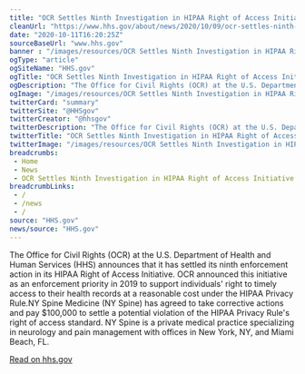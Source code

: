 ```yaml
--- 
title: "OCR Settles Ninth Investigation in HIPAA Right of Access Initiative"
cleanUrl: "https://www.hhs.gov/about/news/2020/10/09/ocr-settles-ninth-investigation-hipaa-right-access-initiative.html"
date: "2020-10-11T16:20:25Z"
sourceBaseUrl: "www.hhs.gov"
banner : "/images/resources/OCR Settles Ninth Investigation in HIPAA Right of Access Initiative.jpg"
ogType: "article"
ogSiteName: "HHS.gov"
ogTitle: "OCR Settles Ninth Investigation in HIPAA Right of Access Initiative"
ogDescription: "The Office for Civil Rights (OCR) at the U.S. Department of Health and Human Services (HHS) announces that it has settled its ninth enforcement action in its HIPAA Right of Access Initiative. OCR announced this initiative as an enforcement priority in 2019 to support individuals' right to timely access to their health records at a reasonable cost under the HIPAA Privacy Rule."
ogImage: "/images/resources/OCR Settles Ninth Investigation in HIPAA Right of Access Initiative.jpg"
twitterCard: "summary"
twitterSite: "@HHSgov"
twitterCreator: "@hhsgov"
twitterDescription: "The Office for Civil Rights (OCR) at the U.S. Department of Health and Human Services (HHS) announces that it has settled its ninth enforcement action in its HIPAA Right of Access Initiative. OCR"
twitterTitle: "OCR Settles Ninth Investigation in HIPAA Right of Access Initiative"
twitterImage: "/images/resources/OCR Settles Ninth Investigation in HIPAA Right of Access Initiative.jpg"
breadcrumbs:
 - Home
 - News
 - OCR Settles Ninth Investigation in HIPAA Right of Access Initiative
breadcrumbLinks:
 - / 
 - /news
 - / 
source: "HHS.gov"
news/source: "HHS.gov"
---
```

The Office for Civil Rights (OCR) at the U.S. Department of Health and Human Services (HHS) announces that it has settled its ninth enforcement action in its HIPAA Right of Access Initiative. OCR announced this initiative as an enforcement priority in 2019 to support individuals' right to timely access to their health records at a reasonable cost under the HIPAA Privacy Rule.NY Spine Medicine (NY Spine) has agreed to take corrective actions and pay $100,000 to settle a potential violation of the HIPAA Privacy Rule's right of access standard. NY Spine is a private medical practice specializing in neurology and pain management with offices in New York, NY, and Miami Beach, FL.  
  
[Read on hhs.gov](https://www.hhs.gov/about/news/2020/10/09/ocr-settles-ninth-investigation-hipaa-right-access-initiative.html)
